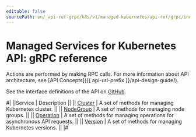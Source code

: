 ```yaml
---
editable: false
sourcePath: en/_api-ref-grpc/k8s/v1/managed-kubernetes/api-ref/grpc/index.md
---
```


# Managed Services for Kubernetes API: gRPC reference

Actions are performed by making RPC calls. For more information about API architecture, see [API Concepts]({{ api-url-prefix }}/api-design-guide/).

See the interface definitions of the API on [GitHub](https://github.com/yandex-cloud/cloudapi).

#|
||Service | Description ||
|| [Cluster](Cluster/index.md) | A set of methods for managing Kubernetes cluster. ||
|| [NodeGroup](NodeGroup/index.md) | A set of methods for managing node groups. ||
|| [Operation](Operation/index.md) | A set of methods for managing operations for asynchronous API requests. ||
|| [Version](Version/index.md) | A set of methods for managing Kubernetes versions. ||
|#
